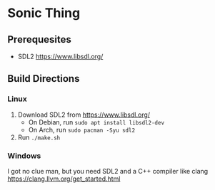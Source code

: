 # Sonic Thing

## Prerequesites
- SDL2 <https://www.libsdl.org/>

## Build Directions

### Linux
1. Download SDL2 from <https://www.libsdl.org/>
	- On Debian, run `sudo apt install libsdl2-dev`
	- On Arch, run `sudo pacman -Syu sdl2`
2. Run `./make.sh`

### Windows
I got no clue man, but you need SDL2 and a C++ compiler like clang <https://clang.llvm.org/get_started.html>